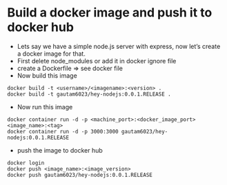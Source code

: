 # Build a docker image and push it to docker hub

- Lets say we have a simple node.js server with express, now let’s create a docker image for that.
- First delete node_modules or add it in docker ignore file
- create a Dockerfile => see docker file
- Now build this image
```docker
docker build -t <username>/<imagename>:<version> .
docker build -t gautam6023/hey-nodejs:0.0.1.RELEASE .
```

- Now run this image
```docker
docker container run -d -p <machine_port>:<docker_image_port> <image_name>:<tag>
docker container run -d -p 3000:3000 gautam6023/hey-nodejs:0.0.1.RELEASE
```

- push the image to docker hub
```docker
docker login
docker push <image_name>:<image_version>
docker push gautam6023/hey-nodejs:0.0.1.RELEASE
```
